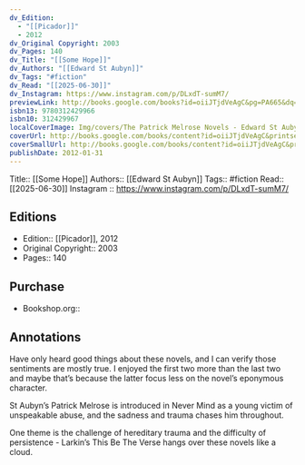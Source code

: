```yaml
---
dv_Edition:
  - "[[Picador]]"
  - 2012
dv_Original Copyright: 2003
dv_Pages: 140
dv_Title: "[[Some Hope]]"
dv_Authors: "[[Edward St Aubyn]]"
dv_Tags: "#fiction"
dv_Read: "[[2025-06-30]]"
dv_Instagram: https://www.instagram.com/p/DLxdT-sumM7/
previewLink: http://books.google.com/books?id=oiiJTjdVeAgC&pg=PA665&dq=9780312429966&hl=&as_pt=BOOKS&cd=1&source=gbs_api
isbn13: 9780312429966
isbn10: 312429967
localCoverImage: Img/covers/The Patrick Melrose Novels - Edward St Aubyn.jpg
coverUrl: http://books.google.com/books/content?id=oiiJTjdVeAgC&printsec=frontcover&img=1&zoom=1&edge=curl&source=gbs_api
coverSmallUrl: http://books.google.com/books/content?id=oiiJTjdVeAgC&printsec=frontcover&img=1&zoom=5&edge=curl&source=gbs_api
publishDate: 2012-01-31
---
```

Title:: [[Some Hope]]
Authors:: [[Edward St Aubyn]]
Tags:: #fiction 
Read:: [[2025-06-30]]
Instagram :: https://www.instagram.com/p/DLxdT-sumM7/
## Editions
- Edition:: [[Picador]], 2012
- Original Copyright:: 2003
- Pages:: 140

## Purchase
* Bookshop.org::
## Annotations

Have only heard good things about these novels, and I can verify those sentiments are mostly true. I enjoyed the first two more than the last two and maybe that’s because the latter focus less on the novel’s eponymous character.   
  
St Aubyn’s Patrick Melrose is introduced in Never Mind as a young victim of unspeakable abuse, and the sadness and trauma chases him throughout.   
  
One theme is the challenge of hereditary trauma and the difficulty of persistence - Larkin’s This Be The Verse hangs over these novels like a cloud.